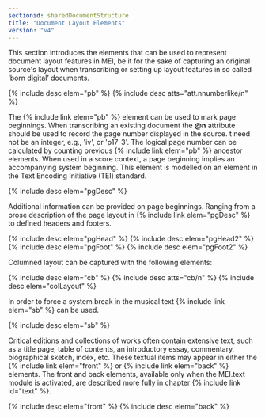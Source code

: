```yaml
---
sectionid: sharedDocumentStructure
title: "Document Layout Elements"
version: "v4"
---
```


This section introduces the elements that can be used to represent document layout features in MEI, be it for the sake of capturing an original source's layout when transcribing or setting up layout features in so called ‘born digital’ documents.

{% include desc elem="pb" %}
{% include desc atts="att.nnumberlike/n" %}

The {% include link elem="pb" %} element can be used to mark page beginnings. When transcribing an existing document the **@n** attribute should be used to record the page number displayed in the source. t need not be an integer, e.g., 'iv', or 'p17-3'. The logical page number can be calculated by counting previous {% include link elem="pb" %} ancestor elements. When used in a score context, a page beginning implies an accompanying system beginning. This element is modelled on an element in the Text Encoding Initiative (TEI) standard.

{% include desc elem="pgDesc" %}

Additional information can be provided on page beginnings. Ranging from a prose description of the page layout in {% include link elem="pgDesc" %} to defined headers and footers.

{% include desc elem="pgHead" %}
{% include desc elem="pgHead2" %}
{% include desc elem="pgFoot" %}
{% include desc elem="pgFoot2" %}

Columned layout can be captured with the following elements: 

{% include desc elem="cb" %}
{% include desc atts="cb/n" %}
{% include desc elem="colLayout" %}

In order to force a system break in the musical text {% include link elem="sb" %} can be used.

{% include desc elem="sb" %}

Critical editions and collections of works often contain extensive text, such as a title page, table of contents, an introductory essay, commentary, biographical sketch, index, etc. These textual items may appear in either the {% include link elem="front" %} or {% include link elem="back" %} elements. The front and back elements, available only when the MEI.text module is activated, are described more fully in chapter {% include link id="text" %}.

{% include desc elem="front" %}
{% include desc elem="back" %}  